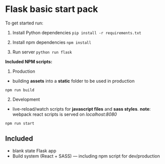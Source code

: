 # Flask basic start pack 

To get started run: 

1. Install Python dependencies
`pip install -r requirements.txt`

2. Install npm dependencies
`npm install`

3. Run server
`python run flask`

**Included NPM scripts:** 

1. Production

- building **assets** into a **static** folder to be used in production

```
npm run build
```

2. Development

- live-reload/watch scripts for **javascript files** and **sass styles**.
**note**: webpack react scripts is served on *localhost:8080*
```
npm run start
```

## Included

- blank state Flask app
- Build system (React + SASS) — including npm script for dev/production
